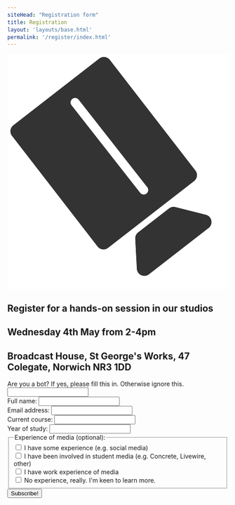 ```yaml
---
siteHead: "Registration form"
title: Registration
layout: 'layouts/base.html'
permalink: '/register/index.html'
---
```



<img src="../_includes/images/camera.svg" alt="camera picture" />

<article id="registration-form">

<h1>Register for a hands-on session in our studios</h1>
<h2>Wednesday 4th May from 2-4pm</h2>
<h2>Broadcast House, St George's Works, 47 Colegate, Norwich NR3 1DD</h2>

<form action="" method="POST" name="registation-form-uea" data-netlify="true" netlify-honeypot="bot-field">
  <div class="hidden">
    <label>
      Are you a bot? If yes, please fill this in. Otherwise ignore this. <input name="bot-field" />
    </label>
  </div>
  <div class="form-entry">
    <label for="name">Full name: </label>
    <input type="text" name="name" id="name" required>
  </div>
  <div class="form-entry">
    <label for="email">Email address: </label>
    <input type="email" name="email" id="email" required>
  </div>
  <div class="form-entry">
    <label for="course">Current course: </label>
    <input type="text" name="course" id="course" required>
  </div>
  <div class="form-entry">
    <label for="year">Year of study: </label>
    <input type="text" name="year" id="name" required>
  </div>
  <div class="form-entry">
    <fieldset>
    <legend>Experience of media (optional): </legend>
      <input type="checkbox" id="some-experience" name="some-experience" value="SomeExperience">
      <label for="some-experience"> I have some experience (e.g. social media)</label><br>
      <input type="checkbox" id="specific-experience" name="specific-experience" value="SpecificExperienceEgConcrete">
      <label for="specific-experience">I have been involved in student media (e.g. Concrete, Livewire, other)
      </label><br>
      <input type="checkbox" id="work-experience" name="work-experience" value="WorkExperience">
      <label for="work-experience"> I have work experience of media</label><br>
      <input type="checkbox" id="no-experience" name="no-expereince" value="NoExperience">
      <label for="no-experience"> No experience, really. I'm keen to learn more.</label><br>
    </fieldset>
  </div>
  <div class="form-entry submit-div">
    <input type="submit" value="Subscribe!">
  </div>
</form>

</article>
